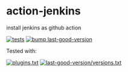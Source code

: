 # action-jenkins
install jenkins as github action

[![tests](https://github.com/gdemengin/action-jenkins/actions/workflows/main.yml/badge.svg)](https://github.com/gdemengin/action-jenkins/actions/workflows/main.yml)
[![bump last-good-version](https://github.com/gdemengin/action-jenkins/actions/workflows/update-version.yml/badge.svg)](https://github.com/gdemengin/action-jenkins/actions/workflows/update-version.yml)

Tested with:

[![plugins.txt](https://img.shields.io/badge/jenkins-lts-blue.svg)](plugins.txt)
[![last-good-version/versions.txt](https://img.shields.io/badge/jenkins-26.2-blue.svg)](last-good-version/versions.txt)
